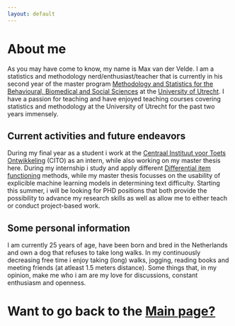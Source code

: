 ```yaml
---
layout: default
---
```



# About me
As you may have come to know, my name is Max van der Velde. I am a statistics and methodology nerd/enthusiast/teacher that is currently in his second year of the master program [Methodology and Statistics for the Behavioural, Biomedical and Social Sciences](https://www.uu.nl/masters/en/methodology-and-statistics-behavioural-biomedical-and-social-sciences) at the [University of Utrecht](https://www.uu.nl/). I have a passion for teaching and have enjoyed teaching courses covering statistics and methodology at the University of Utrecht for the past two years immensely.  

## Current activities and future endeavors 
During my final year as a student i work at the [Centraal Instituut voor Toets Ontwikkeling](https://www.cito.nl/) (CITO) as an intern, while also working on my master thesis here. During my internship i study and apply different [Differential item functioning](https://link.springer.com/article/10.1007/s11336-014-9408-y) methods, while my master thesis focusses on the usability of explicible machine learning models in determining text difficulty. Starting this summer, i will be looking for PHD positions that both provide the possibility to advance my research skills as well as allow me to either teach or conduct project-based work. 

## Some personal information
I am currently 25 years of age, have been born and bred in the Netherlands and own a dog that refuses to take long walks. In my continuously decreasing free time i enjoy taking (long) walks, jogging, reading books and meeting friends (at atleast 1.5 meters distance). Some things that, in my opinion, make me who i am are my love for discussions, constant enthusiasm and openness.  



# Want to go back to the [Main page?](https://maxvandervelde.github.io/)
